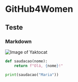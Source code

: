 # GitHub4Women
## Teste
### Markdown

![Image of Yaktocat](https://octodex.github.com/images/yaktocat.png)

``` python
def saudacao(nome):
    return f"Olá, {nome}!"

print(saudacao("Maria"))
```
